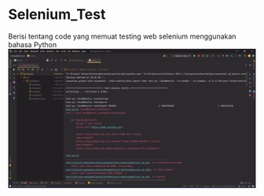 # Selenium_Test
Berisi tentang code yang memuat testing web selenium menggunakan bahasa Python
![alt_text](https://github.com/Diba15/Selenium_Test/blob/master/Screenshot%20(40).png)
